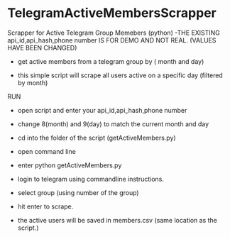 # TelegramActiveMembersScrapper
Scrapper for Active Telegram Group Memebers (python)
-THE EXISTING api_id,api_hash,phone number IS FOR DEMO AND NOT REAL. (VALUES HAVE BEEN CHANGED)
- get active members from a telegram group by ( month and day)

- this simple script will scrape all users active on a specific day (filtered by month)

RUN
- open script and enter your api_id,api_hash,phone number
- change 8(month) and 9(day) to match the current month and day
- cd into the folder of the script (getActiveMembers.py)

- open command line
- enter python getActiveMembers.py
- login to telegram using commandline instructions.
- select group (using number of the group)

- hit enter to scrape.

- the active users will be saved in members.csv (same location as the script.)
